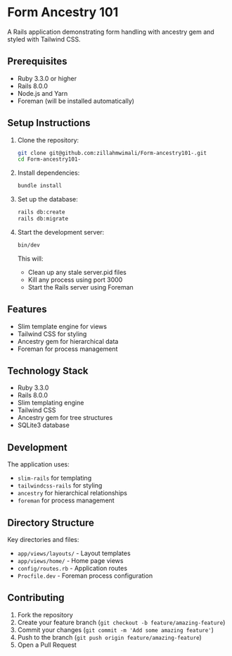 # Form Ancestry 101

A Rails application demonstrating form handling with ancestry gem and styled with Tailwind CSS.

## Prerequisites

- Ruby 3.3.0 or higher
- Rails 8.0.0
- Node.js and Yarn
- Foreman (will be installed automatically)

## Setup Instructions

1. Clone the repository:
   ```bash
   git clone git@github.com:zillahmwimali/Form-ancestry101-.git
   cd Form-ancestry101-
   ```

2. Install dependencies:
   ```bash
   bundle install
   ```

3. Set up the database:
   ```bash
   rails db:create
   rails db:migrate
   ```

4. Start the development server:
   ```bash
   bin/dev
   ```
   This will:
   - Clean up any stale server.pid files
   - Kill any process using port 3000
   - Start the Rails server using Foreman

## Features

- Slim template engine for views
- Tailwind CSS for styling
- Ancestry gem for hierarchical data
- Foreman for process management

## Technology Stack

- Ruby 3.3.0
- Rails 8.0.0
- Slim templating engine
- Tailwind CSS
- Ancestry gem for tree structures
- SQLite3 database

## Development

The application uses:
- `slim-rails` for templating
- `tailwindcss-rails` for styling
- `ancestry` for hierarchical relationships
- `foreman` for process management

## Directory Structure

Key directories and files:
- `app/views/layouts/` - Layout templates
- `app/views/home/` - Home page views
- `config/routes.rb` - Application routes
- `Procfile.dev` - Foreman process configuration

## Contributing

1. Fork the repository
2. Create your feature branch (`git checkout -b feature/amazing-feature`)
3. Commit your changes (`git commit -m 'Add some amazing feature'`)
4. Push to the branch (`git push origin feature/amazing-feature`)
5. Open a Pull Request
